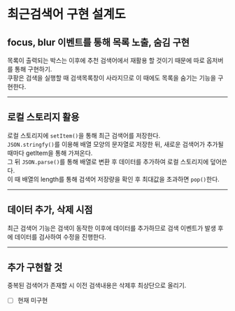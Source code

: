 # 최근검색어 구현 설계도

## focus, blur 이벤트를 통해 목록 노출, 숨김 구현

목록이 출력되는 박스는 이후에 추천 검색어에서 재활용 할 것이기 때문에 따로 옵저버를 통해 구현하기.  
쿠팡은 검색을 실행할 때 검색목록창이 사라지므로 이 때에도 목록을 숨기는 기능을 구현한다.

---

## 로컬 스토리지 활용

로컬 스토리지에 ```setItem()```을 통해 최근 검색어를 저장한다.  
```JSON.stringfy()```를 이용해 배열 모양의 문자열로 저장한 뒤, 새로운 검색어가 추가될 때마다 getItem을 통해 가져온다.  
그 뒤 ```JSON.parse()```를 통해 배열로 변환 후 데이터를 추가하여 로컬 스토리지에 덮어쓴다.  
이 때 배열의 length를 통해 검색어 저장량을 확인 후 최대값을 초과하면 `pop()`한다.  

---

## 데이터 추가, 삭제 시점
최근 검색어 기능은 검색이 동작한 이후에 데이터를 추가하므로 검색 이벤트가 발생 후에 데이터를 검사하여 수정을 진행한다.

---

## 추가 구현할 것

중복된 검색어가 존재할 시 이전 검색내용은 삭제후 최상단으로 올리기.

-[ ] 현재 미구현